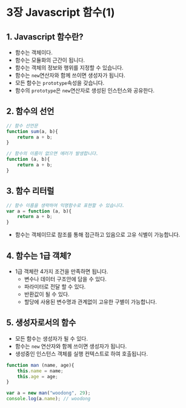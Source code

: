 # 3장 Javascript 함수(1)



## 1. Javascript 함수란?

- 함수는 객체이다.
- 함수는 모듈화의 근간이 됩니다.
- 함수는 객체의 정보와 행위를 지정할 수 있습니다.
- 함수는 `new`연산자와 함께 쓰이면 생성자가 됩니다.
- 모든 함수는 `prototype`속성을 갖습니다.
- 함수의 `prototype`은 `new`연산자로 생성된 인스턴스와 공유한다.



## 2. 함수의 선언

```js
// 함수 선언문
function sum(a, b){
	return a + b;
}

// 함수의 이름이 없으면 에러가 발생합니다.
function (a, b){
	return a + b;
}
```



##  3. 함수 리터럴

```js
// 함수 이름을 생략하여 익명함수로 표현할 수 있습니다.
var a = function (a, b){
	return a + b;
}
```

- 함수는 객체이므로 참조를 통해 접근하고 있음으로 고유 식별이 가능합니다.



## 4. 함수는 1급 객체?

- 1급 객체란 4가지 조건을 만족하면 됩니다.
  - 변수나 데이터 구조안에 담을 수 있다.
  - 파라미터로 전달 할 수 있다.
  - 반환값이 될 수 있다.
  - 할당에 사용된 변수명과 관계없이 고유한 구별이 가능합니다.



## 5. 생성자로서의 함수

- 모든 함수는 생성자가 될 수 있다.
- 함수는 `new` 연산자와 함께 쓰이면 생성자가 됩니다.
- 생성중인 인스턴스 객체를 실행 컨텍스트로 하여 호출됩니다.

```js
function man (name, age){
	this.name = name;
	this.age = age;
}

var a = new man("woodong", 29);
console.log(a.name); // woodong
```

